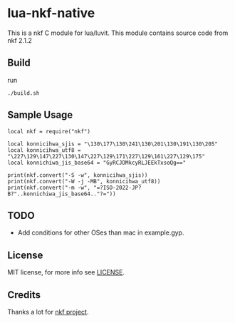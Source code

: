 # lua-nkf-native

This is a nkf C module for lua/luvit.
This module contains source code from nkf 2.1.2

## Build

run
```
./build.sh
```

## Sample Usage

```
local nkf = require("nkf")

local konnicihwa_sjis = "\130\177\130\241\130\201\130\191\130\205"
local konnicihwa_utf8 = "\227\129\147\227\130\147\227\129\171\227\129\161\227\129\175"
local konnichiwa_jis_base64 = "GyRCJDMkcyRLJEEkTxsoQg=="

print(nkf.convert("-S -w", konnicihwa_sjis))
print(nkf.convert("-W -j -MB", konnicihwa_utf8))
print(nkf.convert("-m -w", "=?ISO-2022-JP?B?"..konnichiwa_jis_base64.."?="))
```

## TODO
* Add conditions for other OSes than mac in example.gyp.

## License

MIT license, for more info see [LICENSE](https://raw.github.com/hnakamur/lua-nkf-native/master/LICENSE).

## Credits
Thanks a lot for [nkf project](http://sourceforge.jp/projects/nkf/).
